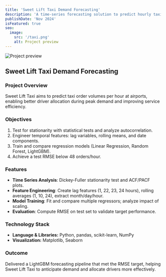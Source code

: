 ```yaml
---
title: 'Sweet Lift Taxi Demand Forecasting'
description: 'A time-series forecasting solution to predict hourly taxi order volumes at airports, improving driver allocation and service efficiency during peak periods.'
publishDate: 'Nov 2024'
isFeatured: true
seo:
  image:
    src: '/taxi.png'
    alt: Project preview
---
```


![Project preview](/taxi.png)

## Sweet Lift Taxi Demand Forecasting

### Project Overview
Sweet Lift Taxi aims to predict taxi order volumes per hour at airports, enabling better driver allocation during peak demand and improving service efficiency.

### Objectives
1. Test for stationarity with statistical tests and analyze autocorrelation.  
2. Engineer temporal features: lag variables, rolling means, and date components.  
3. Train and compare regression models (Linear Regression, Random Forest, LightGBM).  
4. Achieve a test RMSE below 48 orders/hour.

### Features
- **Time Series Analysis**: Dickey-Fuller stationarity test and ACF/PACF plots.  
- **Feature Engineering**: Create lag features (1, 22, 23, 24 hours), rolling averages (1, 10, 24), extract month/day/hour.  
- **Model Training**: Fit and compare multiple regressors; analyze impact of scaling.  
- **Evaluation**: Compute RMSE on test set to validate target performance.

### Technology Stack
- **Language & Libraries:** Python, pandas, scikit-learn, NumPy  
- **Visualization:** Matplotlib, Seaborn  

### Outcome
Delivered a LightGBM forecasting pipeline that met the RMSE target, helping Sweet Lift Taxi to anticipate demand and allocate drivers more effectively.
